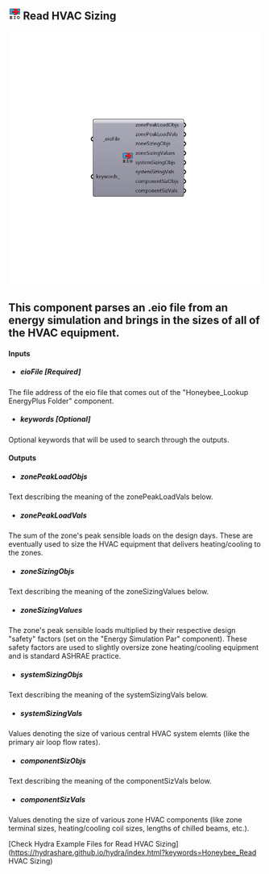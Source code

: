 ## ![](../../images/icons/Read_HVAC_Sizing.png) Read HVAC Sizing

![](../../images/components/Read_HVAC_Sizing.png)

This component parses an .eio file from an energy simulation and brings in the sizes of all of the HVAC equipment.
 -
 

#### Inputs
* ##### eioFile [Required]
The file address of the eio file that comes out of the "Honeybee_Lookup EnergyPlus Folder" component.
* ##### keywords [Optional]
Optional keywords that will be used to search through the outputs.

#### Outputs
* ##### zonePeakLoadObjs
Text describing the meaning of the zonePeakLoadVals below.
* ##### zonePeakLoadVals
The sum of the zone's peak sensible loads on the design days.  These are eventually used to size the HVAC equipment that delivers heating/cooling to the zones.
* ##### zoneSizingObjs
Text describing the meaning of the zoneSizingValues below.
* ##### zoneSizingValues
The zone's peak sensible loads multiplied by their respective design "safety" factors (set on the "Energy Simulation Par" component). These safety factors are used to slightly oversize zone heating/cooling equipment and is standard ASHRAE practice.
* ##### systemSizingObjs
Text describing the meaning of the systemSizingVals below.
* ##### systemSizingVals
Values denoting the size of various central HVAC system elemts (like the primary air loop flow rates).
* ##### componentSizObjs
Text describing the meaning of the componentSizVals below.
* ##### componentSizVals
Values denoting the size of various zone HVAC components (like zone terminal sizes, heating/cooling coil sizes, lengths of chilled beams, etc.).


[Check Hydra Example Files for Read HVAC Sizing](https://hydrashare.github.io/hydra/index.html?keywords=Honeybee_Read HVAC Sizing)
